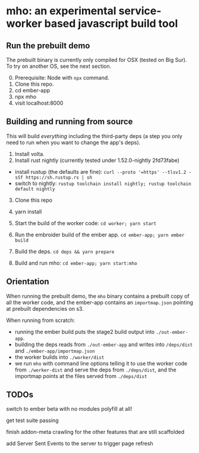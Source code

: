 # mho: an experimental service-worker based javascript build tool

## Run the prebuilt demo

The prebuilt binary is currently only compiled for OSX (tested on Big Sur). To try on another OS, see the next section.

0. Prerequisite: Node with `npx` command.
1. Clone this repo.
2. cd ember-app
3. npx mho
4. visit localhost:8000

## Building and running from source

This will build _everything_ including the third-party deps (a step you only need to run when you want to change the app's deps).

1. Install volta.
2. Install rust nightly (currently tested under 1.52.0-nightly 2fd73fabe)

- install rustup (the defaults are fine): `curl --proto '=https' --tlsv1.2 -sSf https://sh.rustup.rs | sh`
- switch to nightly: `rustup toolchain install nightly; rustup toolchain default nightly`

3. Clone this repo

4. yarn install

5. Start the build of the worker code: `cd worker; yarn start`

6. Run the embroider build of the ember app. `cd ember-app; yarn ember build`

7. Build the deps. `cd deps && yarn prepare`

8. Build and run mho: `cd ember-app; yarn start:mho`

## Orientation

When running the prebuilt demo, the `mho` binary contains a prebuilt copy of all the worker code, and the ember-app contains an `importmap.json` pointing at prebuilt dependencies on s3.

When running from scratch:

- running the ember build puts the stage2 build output into `./out-ember-app`.
- building the deps reads from `./out-ember-app` and writes into `/deps/dist` and `./ember-app/importmap.json`
- the worker builds into `./worker/dist`
- we run `mho` with command line options telling it to use the worker code from `./worker-dist` and serve the deps from `./deps/dist`, and the importmap points at the files served from `./deps/dist`

## TODOs

switch to ember beta with no modules polyfill at all!

get test suite passing

finish addon-meta crawling for the other features that are still scaffolded

add Server Sent Events to the server to trigger page refresh
